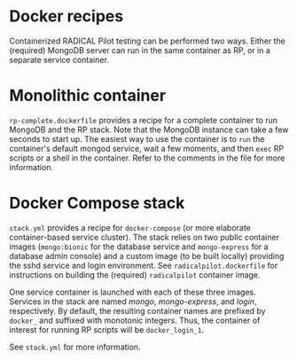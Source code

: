 # Docker recipes

Containerized RADICAL Pilot testing can be performed two ways.
Either the (required) MongoDB server can run in the same container
as RP, or in a separate service container.

# Monolithic container

`rp-complete.dockerfile` provides a recipe for a complete container
to run MongoDB and the RP stack. Note that the MongoDB instance can
take a few seconds to start up. The easiest way to use the container
is to `run` the container's default mongod service, wait a few moments,
and then `exec` RP scripts or a shell in the container. Refer to the
comments in the file for more information.

# Docker Compose stack

`stack.yml` provides a recipe for `docker-compose` (or more elaborate
container-based service cluster). The stack relies on two public
container images (`mongo:bionic` for the database service and
`mongo-express` for a database admin console) and a custom image
(to be built locally) providing the sshd service and login environment.
See `radicalpilot.dockerfile` for instructions on
building the (required) `radicalpilot` container image.

One service container is launched with each of these three images.
Services in the stack are named *mongo*, *mongo-express*, and *login*, respectively.
By default, the resulting container names are prefixed by `docker_` and suffixed
with monotonic integers. Thus, the container of interest for running
RP scripts will be `docker_login_1`.

See `stack.yml` for more information.
